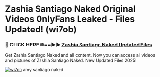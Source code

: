 # Zashia Santiago Naked Original Videos 0nlyFans Leaked - Files Updated! (wi7ob)

<h3>🔴 CLICK HERE 🌐==►► <a href="https://tinyurl.com/up5wt9bj" rel="nofollow">Zashia Santiago Naked Updated Files</a></h3>

Get Zashia Santiago Naked and all content. Now you can access all videos and pictures of Zashia Santiago Naked. New Updated Files 2025!

[![wi7ob](https://i.imgur.com/ABiUzMV.gif)](https://tinyurl.com/up5wt9bj)
amy santiago naked